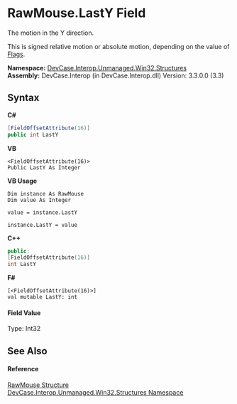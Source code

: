 # RawMouse.LastY Field
 

The motion in the Y direction. 

 This is signed relative motion or absolute motion, depending on the value of <a href="F_DevCase_Interop_Unmanaged_Win32_Structures_RawMouse_Flags">Flags</a>.

**Namespace:**&nbsp;<a href="N_DevCase_Interop_Unmanaged_Win32_Structures">DevCase.Interop.Unmanaged.Win32.Structures</a><br />**Assembly:**&nbsp;DevCase.Interop (in DevCase.Interop.dll) Version: 3.3.0.0 (3.3)

## Syntax

**C#**<br />
``` C#
[FieldOffsetAttribute(16)]
public int LastY
```

**VB**<br />
``` VB
<FieldOffsetAttribute(16)>
Public LastY As Integer
```

**VB Usage**<br />
``` VB Usage
Dim instance As RawMouse
Dim value As Integer

value = instance.LastY

instance.LastY = value
```

**C++**<br />
``` C++
public:
[FieldOffsetAttribute(16)]
int LastY
```

**F#**<br />
``` F#
[<FieldOffsetAttribute(16)>]
val mutable LastY: int
```


#### Field Value
Type: Int32

## See Also


#### Reference
<a href="T_DevCase_Interop_Unmanaged_Win32_Structures_RawMouse">RawMouse Structure</a><br /><a href="N_DevCase_Interop_Unmanaged_Win32_Structures">DevCase.Interop.Unmanaged.Win32.Structures Namespace</a><br />